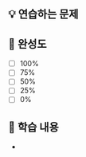 ## 💡 연습하는 문제

<!-- 이번 문제의 넘버링과 이름을 작성해 주세요. -->

## 🚥 완성도

<!-- 이번 문제의 완성도를 기재해 주세요. -->

- [ ] 100%
- [ ] 75%
- [ ] 50%
- [ ] 25%
- [ ] 0%

## 📝 학습 내용

<!-- 이번 문제를 통해 공부한 내용을 기재해 주세요. -->

-
